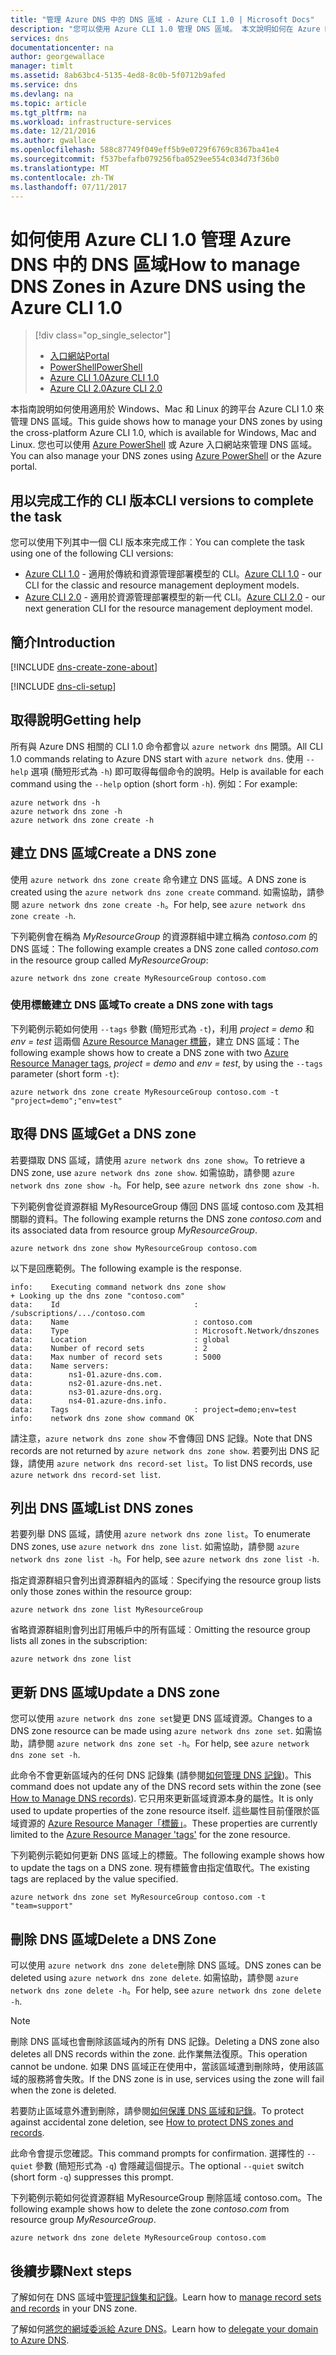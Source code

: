 ```yaml
---
title: "管理 Azure DNS 中的 DNS 區域 - Azure CLI 1.0 | Microsoft Docs"
description: "您可以使用 Azure CLI 1.0 管理 DNS 區域。 本文說明如何在 Azure DNS 上更新、刪除及建立 DNS 區域。"
services: dns
documentationcenter: na
author: georgewallace
manager: timlt
ms.assetid: 8ab63bc4-5135-4ed8-8c0b-5f0712b9afed
ms.service: dns
ms.devlang: na
ms.topic: article
ms.tgt_pltfrm: na
ms.workload: infrastructure-services
ms.date: 12/21/2016
ms.author: gwallace
ms.openlocfilehash: 588c87749f049eff5b9e0729f6769c8367ba41e4
ms.sourcegitcommit: f537befafb079256fba0529ee554c034d73f36b0
ms.translationtype: MT
ms.contentlocale: zh-TW
ms.lasthandoff: 07/11/2017
---
```

# <a name="how-to-manage-dns-zones-in-azure-dns-using-the-azure-cli-10"></a><span data-ttu-id="39078-104">如何使用 Azure CLI 1.0 管理 Azure DNS 中的 DNS 區域</span><span class="sxs-lookup"><span data-stu-id="39078-104">How to manage DNS Zones in Azure DNS using the Azure CLI 1.0</span></span>

> [!div class="op_single_selector"]
> * [<span data-ttu-id="39078-105">入口網站</span><span class="sxs-lookup"><span data-stu-id="39078-105">Portal</span></span>](dns-operations-dnszones-portal.md)
> * [<span data-ttu-id="39078-106">PowerShell</span><span class="sxs-lookup"><span data-stu-id="39078-106">PowerShell</span></span>](dns-operations-dnszones.md)
> * [<span data-ttu-id="39078-107">Azure CLI 1.0</span><span class="sxs-lookup"><span data-stu-id="39078-107">Azure CLI 1.0</span></span>](dns-operations-dnszones-cli-nodejs.md)
> * [<span data-ttu-id="39078-108">Azure CLI 2.0</span><span class="sxs-lookup"><span data-stu-id="39078-108">Azure CLI 2.0</span></span>](dns-operations-dnszones-cli.md)

<span data-ttu-id="39078-109">本指南說明如何使用適用於 Windows、Mac 和 Linux 的跨平台 Azure CLI 1.0 來管理 DNS 區域。</span><span class="sxs-lookup"><span data-stu-id="39078-109">This guide shows how to manage your DNS zones by using the cross-platform Azure CLI 1.0, which is available for Windows, Mac and Linux.</span></span> <span data-ttu-id="39078-110">您也可以使用 [Azure PowerShell](dns-operations-dnszones.md) 或 Azure 入口網站來管理 DNS 區域。</span><span class="sxs-lookup"><span data-stu-id="39078-110">You can also manage your DNS zones using [Azure PowerShell](dns-operations-dnszones.md) or the Azure portal.</span></span>

## <a name="cli-versions-to-complete-the-task"></a><span data-ttu-id="39078-111">用以完成工作的 CLI 版本</span><span class="sxs-lookup"><span data-stu-id="39078-111">CLI versions to complete the task</span></span>

<span data-ttu-id="39078-112">您可以使用下列其中一個 CLI 版本來完成工作︰</span><span class="sxs-lookup"><span data-stu-id="39078-112">You can complete the task using one of the following CLI versions:</span></span>

* <span data-ttu-id="39078-113">[Azure CLI 1.0](dns-operations-dnszones-cli-nodejs.md) - 適用於傳統和資源管理部署模型的 CLI。</span><span class="sxs-lookup"><span data-stu-id="39078-113">[Azure CLI 1.0](dns-operations-dnszones-cli-nodejs.md) - our CLI for the classic and resource management deployment models.</span></span>
* <span data-ttu-id="39078-114">[Azure CLI 2.0](dns-operations-dnszones-cli.md) - 適用於資源管理部署模型的新一代 CLI。</span><span class="sxs-lookup"><span data-stu-id="39078-114">[Azure CLI 2.0](dns-operations-dnszones-cli.md) - our next generation CLI for the resource management deployment model.</span></span>

## <a name="introduction"></a><span data-ttu-id="39078-115">簡介</span><span class="sxs-lookup"><span data-stu-id="39078-115">Introduction</span></span>

[!INCLUDE [dns-create-zone-about](../../includes/dns-create-zone-about-include.md)]

[!INCLUDE [dns-cli-setup](../../includes/dns-cli-setup-include.md)]

## <a name="getting-help"></a><span data-ttu-id="39078-116">取得說明</span><span class="sxs-lookup"><span data-stu-id="39078-116">Getting help</span></span>

<span data-ttu-id="39078-117">所有與 Azure DNS 相關的 CLI 1.0 命令都會以 `azure network dns` 開頭。</span><span class="sxs-lookup"><span data-stu-id="39078-117">All CLI 1.0 commands relating to Azure DNS start with `azure network dns`.</span></span> <span data-ttu-id="39078-118">使用 `--help` 選項 (簡短形式為 `-h`) 即可取得每個命令的說明。</span><span class="sxs-lookup"><span data-stu-id="39078-118">Help is available for each command using the `--help` option (short form `-h`).</span></span>  <span data-ttu-id="39078-119">例如：</span><span class="sxs-lookup"><span data-stu-id="39078-119">For example:</span></span>

```azurecli
azure network dns -h
azure network dns zone -h
azure network dns zone create -h
```

## <a name="create-a-dns-zone"></a><span data-ttu-id="39078-120">建立 DNS 區域</span><span class="sxs-lookup"><span data-stu-id="39078-120">Create a DNS zone</span></span>

<span data-ttu-id="39078-121">使用 `azure network dns zone create` 命令建立 DNS 區域。</span><span class="sxs-lookup"><span data-stu-id="39078-121">A DNS zone is created using the `azure network dns zone create` command.</span></span> <span data-ttu-id="39078-122">如需協助，請參閱 `azure network dns zone create -h`。</span><span class="sxs-lookup"><span data-stu-id="39078-122">For help, see `azure network dns zone create -h`.</span></span>

<span data-ttu-id="39078-123">下列範例會在稱為 *MyResourceGroup* 的資源群組中建立稱為 *contoso.com* 的 DNS 區域：</span><span class="sxs-lookup"><span data-stu-id="39078-123">The following example creates a DNS zone called *contoso.com* in the resource group called *MyResourceGroup*:</span></span>

```azurecli
azure network dns zone create MyResourceGroup contoso.com
```

### <a name="to-create-a-dns-zone-with-tags"></a><span data-ttu-id="39078-124">使用標籤建立 DNS 區域</span><span class="sxs-lookup"><span data-stu-id="39078-124">To create a DNS zone with tags</span></span>

<span data-ttu-id="39078-125">下列範例示範如何使用 `--tags` 參數 (簡短形式為 `-t`)，利用 *project = demo* 和 *env = test* 這兩個 [Azure Resource Manager 標籤](dns-zones-records.md#tags)，建立 DNS 區域：</span><span class="sxs-lookup"><span data-stu-id="39078-125">The following example shows how to create a DNS zone with two [Azure Resource Manager tags](dns-zones-records.md#tags), *project = demo* and *env = test*, by using the `--tags` parameter (short form `-t`):</span></span>

```azurecli
azure network dns zone create MyResourceGroup contoso.com -t "project=demo";"env=test"
```

## <a name="get-a-dns-zone"></a><span data-ttu-id="39078-126">取得 DNS 區域</span><span class="sxs-lookup"><span data-stu-id="39078-126">Get a DNS zone</span></span>

<span data-ttu-id="39078-127">若要擷取 DNS 區域，請使用 `azure network dns zone show`。</span><span class="sxs-lookup"><span data-stu-id="39078-127">To retrieve a DNS zone, use `azure network dns zone show`.</span></span> <span data-ttu-id="39078-128">如需協助，請參閱 `azure network dns zone show -h`。</span><span class="sxs-lookup"><span data-stu-id="39078-128">For help, see `azure network dns zone show -h`.</span></span>

<span data-ttu-id="39078-129">下列範例會從資源群組 MyResourceGroup 傳回 DNS 區域 contoso.com 及其相關聯的資料。</span><span class="sxs-lookup"><span data-stu-id="39078-129">The following example returns the DNS zone *contoso.com* and its associated data from resource group *MyResourceGroup*.</span></span> 

```azurecli
azure network dns zone show MyResourceGroup contoso.com
```

<span data-ttu-id="39078-130">以下是回應範例。</span><span class="sxs-lookup"><span data-stu-id="39078-130">The following example is the response.</span></span>

```
info:    Executing command network dns zone show
+ Looking up the dns zone "contoso.com"
data:    Id                              : /subscriptions/.../contoso.com
data:    Name                            : contoso.com
data:    Type                            : Microsoft.Network/dnszones
data:    Location                        : global
data:    Number of record sets           : 2
data:    Max number of record sets       : 5000
data:    Name servers:
data:        ns1-01.azure-dns.com.
data:        ns2-01.azure-dns.net.
data:        ns3-01.azure-dns.org.
data:        ns4-01.azure-dns.info.
data:    Tags                            : project=demo;env=test
info:    network dns zone show command OK
```

<span data-ttu-id="39078-131">請注意，`azure network dns zone show` 不會傳回 DNS 記錄。</span><span class="sxs-lookup"><span data-stu-id="39078-131">Note that DNS records are not returned by `azure network dns zone show`.</span></span> <span data-ttu-id="39078-132">若要列出 DNS 記錄，請使用 `azure network dns record-set list`。</span><span class="sxs-lookup"><span data-stu-id="39078-132">To list DNS records, use `azure network dns record-set list`.</span></span>


## <a name="list-dns-zones"></a><span data-ttu-id="39078-133">列出 DNS 區域</span><span class="sxs-lookup"><span data-stu-id="39078-133">List DNS zones</span></span>

<span data-ttu-id="39078-134">若要列舉 DNS 區域，請使用 `azure network dns zone list`。</span><span class="sxs-lookup"><span data-stu-id="39078-134">To enumerate DNS zones, use `azure network dns zone list`.</span></span> <span data-ttu-id="39078-135">如需協助，請參閱 `azure network dns zone list -h`。</span><span class="sxs-lookup"><span data-stu-id="39078-135">For help, see `azure network dns zone list -h`.</span></span>

<span data-ttu-id="39078-136">指定資源群組只會列出資源群組內的區域︰</span><span class="sxs-lookup"><span data-stu-id="39078-136">Specifying the resource group lists only those zones within the resource group:</span></span>

```azurecli
azure network dns zone list MyResourceGroup
```

<span data-ttu-id="39078-137">省略資源群組則會列出訂用帳戶中的所有區域︰</span><span class="sxs-lookup"><span data-stu-id="39078-137">Omitting the resource group lists all zones in the subscription:</span></span>

```azurecli
azure network dns zone list 
```

## <a name="update-a-dns-zone"></a><span data-ttu-id="39078-138">更新 DNS 區域</span><span class="sxs-lookup"><span data-stu-id="39078-138">Update a DNS zone</span></span>

<span data-ttu-id="39078-139">您可以使用 `azure network dns zone set`變更 DNS 區域資源。</span><span class="sxs-lookup"><span data-stu-id="39078-139">Changes to a DNS zone resource can be made using `azure network dns zone set`.</span></span> <span data-ttu-id="39078-140">如需協助，請參閱 `azure network dns zone set -h`。</span><span class="sxs-lookup"><span data-stu-id="39078-140">For help, see `azure network dns zone set -h`.</span></span>

<span data-ttu-id="39078-141">此命令不會更新區域內的任何 DNS 記錄集 (請參閱[如何管理 DNS 記錄](dns-operations-recordsets-cli-nodejs.md))。</span><span class="sxs-lookup"><span data-stu-id="39078-141">This command does not update any of the DNS record sets within the zone (see [How to Manage DNS records](dns-operations-recordsets-cli-nodejs.md)).</span></span> <span data-ttu-id="39078-142">它只用來更新區域資源本身的屬性。</span><span class="sxs-lookup"><span data-stu-id="39078-142">It is only used to update properties of the zone resource itself.</span></span> <span data-ttu-id="39078-143">這些屬性目前僅限於區域資源的 [Azure Resource Manager「標籤」](dns-zones-records.md#tags)。</span><span class="sxs-lookup"><span data-stu-id="39078-143">These properties are currently limited to the [Azure Resource Manager 'tags'](dns-zones-records.md#tags) for the zone resource.</span></span>

<span data-ttu-id="39078-144">下列範例示範如何更新 DNS 區域上的標籤。</span><span class="sxs-lookup"><span data-stu-id="39078-144">The following example shows how to update the tags on a DNS zone.</span></span> <span data-ttu-id="39078-145">現有標籤會由指定值取代。</span><span class="sxs-lookup"><span data-stu-id="39078-145">The existing tags are replaced by the value specified.</span></span>

```azurecli
azure network dns zone set MyResourceGroup contoso.com -t "team=support"
```

## <a name="delete-a-dns-zone"></a><span data-ttu-id="39078-146">刪除 DNS 區域</span><span class="sxs-lookup"><span data-stu-id="39078-146">Delete a DNS Zone</span></span>

<span data-ttu-id="39078-147">可以使用 `azure network dns zone delete`刪除 DNS 區域。</span><span class="sxs-lookup"><span data-stu-id="39078-147">DNS zones can be deleted using `azure network dns zone delete`.</span></span> <span data-ttu-id="39078-148">如需協助，請參閱 `azure network dns zone delete -h`。</span><span class="sxs-lookup"><span data-stu-id="39078-148">For help, see `azure network dns zone delete -h`.</span></span>

> [!NOTE]
> <span data-ttu-id="39078-149">刪除 DNS 區域也會刪除該區域內的所有 DNS 記錄。</span><span class="sxs-lookup"><span data-stu-id="39078-149">Deleting a DNS zone also deletes all DNS records within the zone.</span></span> <span data-ttu-id="39078-150">此作業無法復原。</span><span class="sxs-lookup"><span data-stu-id="39078-150">This operation cannot be undone.</span></span> <span data-ttu-id="39078-151">如果 DNS 區域正在使用中，當該區域遭到刪除時，使用該區域的服務將會失敗。</span><span class="sxs-lookup"><span data-stu-id="39078-151">If the DNS zone is in use, services using the zone will fail when the zone is deleted.</span></span>
>
><span data-ttu-id="39078-152">若要防止區域意外遭到刪除，請參閱[如何保護 DNS 區域和記錄](dns-protect-zones-recordsets.md)。</span><span class="sxs-lookup"><span data-stu-id="39078-152">To protect against accidental zone deletion, see [How to protect DNS zones and records](dns-protect-zones-recordsets.md).</span></span>

<span data-ttu-id="39078-153">此命令會提示您確認。</span><span class="sxs-lookup"><span data-stu-id="39078-153">This command prompts for confirmation.</span></span> <span data-ttu-id="39078-154">選擇性的 `--quiet` 參數 (簡短形式為 `-q`) 會隱藏這個提示。</span><span class="sxs-lookup"><span data-stu-id="39078-154">The optional `--quiet` switch (short form `-q`) suppresses this prompt.</span></span>

<span data-ttu-id="39078-155">下列範例示範如何從資源群組 MyResourceGroup 刪除區域 contoso.com。</span><span class="sxs-lookup"><span data-stu-id="39078-155">The following example shows how to delete the zone *contoso.com* from resource group *MyResourceGroup*.</span></span>

```azurecli
azure network dns zone delete MyResourceGroup contoso.com
```

## <a name="next-steps"></a><span data-ttu-id="39078-156">後續步驟</span><span class="sxs-lookup"><span data-stu-id="39078-156">Next steps</span></span>

<span data-ttu-id="39078-157">了解如何在 DNS 區域中[管理記錄集和記錄](dns-getstarted-create-recordset-cli-nodejs.md)。</span><span class="sxs-lookup"><span data-stu-id="39078-157">Learn how to [manage record sets and records](dns-getstarted-create-recordset-cli-nodejs.md) in your DNS zone.</span></span>

<span data-ttu-id="39078-158">了解如何[將您的網域委派給 Azure DNS](dns-domain-delegation.md)。</span><span class="sxs-lookup"><span data-stu-id="39078-158">Learn how to [delegate your domain to Azure DNS](dns-domain-delegation.md).</span></span>

